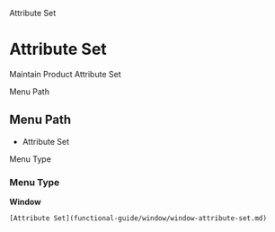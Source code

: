 
Attribute Set
# Attribute Set


Maintain Product Attribute Set

Menu Path
## Menu Path



- Attribute Set

Menu Type
### Menu Type

**Window**


```
[Attribute Set](functional-guide/window/window-attribute-set.md)
```